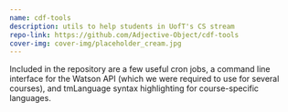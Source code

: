 ```yaml
---
name: cdf-tools
description: utils to help students in UofT's CS stream
repo-link: https://github.com/Adjective-Object/cdf-tools
cover-img: cover-img/placeholder_cream.jpg
---
```


Included in the repository are a few useful cron jobs, a command line interface for the Watson API (which we were required to use for several courses), and tmLanguage syntax highlighting for course-specific languages.
